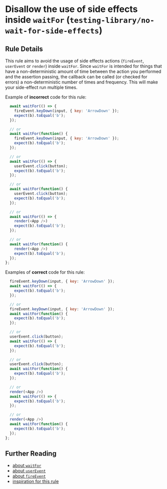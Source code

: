 # Disallow the use of side effects inside `waitFor` (`testing-library/no-wait-for-side-effects`)

## Rule Details

This rule aims to avoid the usage of side effects actions (`fireEvent`, `userEvent` or `render`) inside `waitFor`.
Since `waitFor` is intended for things that have a non-deterministic amount of time between the action you performed and the assertion passing,
the callback can be called (or checked for errors) a non-deterministic number of times and frequency.
This will make your side-effect run multiple times.

Example of **incorrect** code for this rule:

```js
  await waitFor(() => {
    fireEvent.keyDown(input, { key: 'ArrowDown' });
    expect(b).toEqual('b');
  });

  // or
  await waitFor(function() {
    fireEvent.keyDown(input, { key: 'ArrowDown' });
    expect(b).toEqual('b');
  });

  // or
  await waitFor(() => {
    userEvent.click(button);
    expect(b).toEqual('b');
  });

  // or
  await waitFor(function() {
    userEvent.click(button);
    expect(b).toEqual('b');
  });

  // or
  await waitFor(() => {
    render(<App />)
    expect(b).toEqual('b');
  });

  // or
  await waitFor(function() {
    render(<App />)
    expect(b).toEqual('b');
  });
};
```

Examples of **correct** code for this rule:

```js
  fireEvent.keyDown(input, { key: 'ArrowDown' });
  await waitFor(() => {
    expect(b).toEqual('b');
  });

  // or
  fireEvent.keyDown(input, { key: 'ArrowDown' });
  await waitFor(function() {
    expect(b).toEqual('b');
  });

  // or
  userEvent.click(button);
  await waitFor(() => {
    expect(b).toEqual('b');
  });

  // or
  userEvent.click(button);
  await waitFor(function() {
    expect(b).toEqual('b');
  });

  // or
  render(<App />)
  await waitFor(() => {
    expect(b).toEqual('b');
  });

  // or
  render(<App />)
  await waitFor(function() {
    expect(b).toEqual('b');
  });
};
```

## Further Reading

- [about `waitFor`](https://testing-library.com/docs/dom-testing-library/api-async#waitfor)
- [about `userEvent`](https://github.com/testing-library/user-event)
- [about `fireEvent`](https://testing-library.com/docs/dom-testing-library/api-events)
- [inspiration for this rule](https://kentcdodds.com/blog/common-mistakes-with-react-testing-library#performing-side-effects-in-waitfor)
